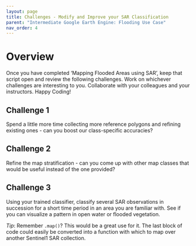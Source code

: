 ```yaml
---
layout: page
title: Challenges - Modify and Improve your SAR Classification
parent: "Intermediate Google Earth Engine: Flooding Use Case"
nav_order: 4
---
```


# Overview

Once you have completed ‘Mapping Flooded Areas using SAR’, keep that script open and review the following challenges. Work on whichever challenges are interesting to you. Collaborate with your colleagues and your instructors. Happy Coding!

## Challenge 1

Spend a little more time collecting more reference polygons and refining existing ones - can you boost our class-specific accuracies?

## Challenge 2

Refine the map stratification - can you come up with other map classes that would be useful instead of the one provided?

## Challenge 3

Using your trained classifier, classify several SAR observations in succession for a short time period in an area you are familiar with. See if you can visualize a pattern in open water or flooded vegetation.

*Tip*: Remember `.map()`? This would be a great use for it. The last block of code could easily be converted into a function with which to map over another Sentinel1 SAR collection.
